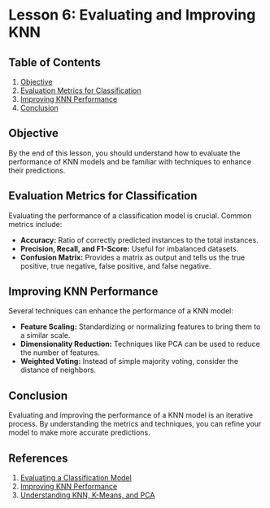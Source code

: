 # Lesson 6: Evaluating and Improving KNN

## Table of Contents
1. [Objective](#objective)
2. [Evaluation Metrics for Classification](#evaluation-metrics)
3. [Improving KNN Performance](#improving-performance)
4. [Conclusion](#conclusion)

<a name="objective"></a>
## Objective
By the end of this lesson, you should understand how to evaluate the performance of KNN models and be familiar with techniques to enhance their predictions.

<a name="evaluation-metrics"></a>
## Evaluation Metrics for Classification
Evaluating the performance of a classification model is crucial. Common metrics include:
- **Accuracy:** Ratio of correctly predicted instances to the total instances.
- **Precision, Recall, and F1-Score:** Useful for imbalanced datasets.
- **Confusion Matrix:** Provides a matrix as output and tells us the true positive, true negative, false positive, and false negative.

<a name="improving-performance"></a>
## Improving KNN Performance
Several techniques can enhance the performance of a KNN model:
- **Feature Scaling:** Standardizing or normalizing features to bring them to a similar scale.
- **Dimensionality Reduction:** Techniques like PCA can be used to reduce the number of features.
- **Weighted Voting:** Instead of simple majority voting, consider the distance of neighbors.

<a name="conclusion"></a>
## Conclusion
Evaluating and improving the performance of a KNN model is an iterative process. By understanding the metrics and techniques, you can refine your model to make more accurate predictions.

<a name="references"></a>
## References
1. [Evaluating a Classification Model](https://www.ritchieng.com/machine-learning-evaluate-classification-model/)
2. [Improving KNN Performance](https://medium.com/@mohtedibf/in-depth-parameter-tuning-for-knn-4c0de485baf6)
3. [Understanding KNN, K-Means, and PCA](https://towardsdatascience.com/understanding-knn-k-means-and-pca-algorithms-9d2c7e3ad3c9)